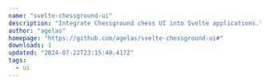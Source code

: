 ```yaml
---
name: "svelte-chessground-ui"
description: "Integrate Chessground chess UI into Svelte applications."
author: "agelas"
homepage: "https://github.com/agelas/svelte-chessground-ui#"
downloads: 1
updated: "2024-07-22T23:15:48.417Z"
tags: 
  - ui
---
```

